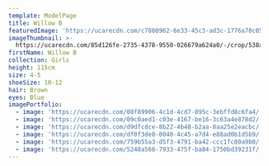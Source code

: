```yaml
---
template: ModelPage
title: Willow B
featuredImage: 'https://ucarecdn.com/c7808962-6e33-45c3-ad3c-1776a70c0525/'
imageThumbnail: >-
  https://ucarecdn.com/85d126fe-2735-4378-9550-026679a624a0/-/crop/538x688/443,0/-/preview/
firstName: Willow B
collection: Girls
height: 115cm
size: 4-5
shoeSize: 10-12
hair: Brown
eyes: Blue
imagePortfolio:
  - image: 'https://ucarecdn.com/08f89906-4c1d-4cd7-895c-3ebffd8c6fa4/'
  - image: 'https://ucarecdn.com/09c0aed1-c03e-4167-be16-3c63a4e878d2/'
  - image: 'https://ucarecdn.com/d9dfcdce-8b22-4b48-b2aa-8aa25e2eacbc/'
  - image: 'https://ucarecdn.com/df0f3de8-0040-4c45-a7d4-e88ad0b1d5b9/'
  - image: 'https://ucarecdn.com/759b55a3-d5f3-4791-ba42-ccc1fc80a9b0/'
  - image: 'https://ucarecdn.com/5248a568-7933-475f-ba84-1750bd39231f/'
---
```


